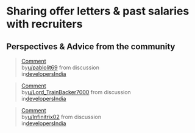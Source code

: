 # Sharing offer letters & past salaries with recruiters

## Perspectives & Advice from the community

<div class="reddit-grid">
    <blockquote class="reddit-embed-bq" data-embed-showtitle="true" data-embed-context="1" data-embed-depth="2" data-embed-height="712">
        <a href="https://www.reddit.com/r/developersIndia/comments/xhiz2b/comment/ioy1xia/">Comment</a><br> 
        by<a href="https://www.reddit.com/user/pablolit69/">u/pablolit69</a> from discussion
        <a href="https://www.reddit.com/r/developersIndia/comments/xhiz2b/recruiter_whats_your_current_ctc_how_to/"></a><br> 
        in<a href="https://www.reddit.com/r/developersIndia/">developersIndia</a>
    </blockquote>
    <blockquote class="reddit-embed-bq" data-embed-showtitle="true" data-embed-context="1" data-embed-depth="2" data-embed-height="424">
        <a href="https://www.reddit.com/r/developersIndia/comments/v32lvo/comment/iaw284y/">Comment</a><br> 
        by<a href="https://www.reddit.com/user/Lord_TrainBacker7000/">u/Lord_TrainBacker7000</a> from discussion
        <a href="https://www.reddit.com/r/developersIndia/comments/v32lvo/is_it_okay_for_me_to_share_my_offer_letter_with_a/"></a><br> 
        in<a href="https://www.reddit.com/r/developersIndia/">developersIndia</a>
    </blockquote>
    <blockquote class="reddit-embed-bq" data-embed-showtitle="true" data-embed-height="788"><a href="https://www.reddit.com/r/developersIndia/comments/qnvk1d/comment/hjj0ybp/">Comment</a><br> by<a href="https://www.reddit.com/user/Infinitrix02/">u/Infinitrix02</a> from discussion<a href="https://www.reddit.com/r/developersIndia/comments/qnvk1d/im_tired_of_being_asked_about_my_current_and/"></a><br> in<a href="https://www.reddit.com/r/developersIndia/">developersIndia</a></blockquote>
    
</div>
<script async="" src="https://embed.reddit.com/widgets.js" charset="UTF-8"></script>
